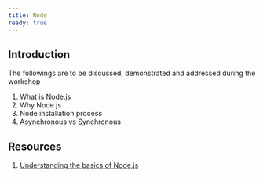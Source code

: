 ```yaml
---
title: Node
ready: true
---
```


## Introduction

The followings are to be discussed, demonstrated and addressed during the workshop

1. What is Node.js
2. Why Node js
3. Node installation process
4. Asynchronous vs Synchronous

## Resources
 
1. [Understanding the basics of Node.js](https://medium.com/prod-io/understanding-the-basics-of-node-js-99e01c5d844f)
